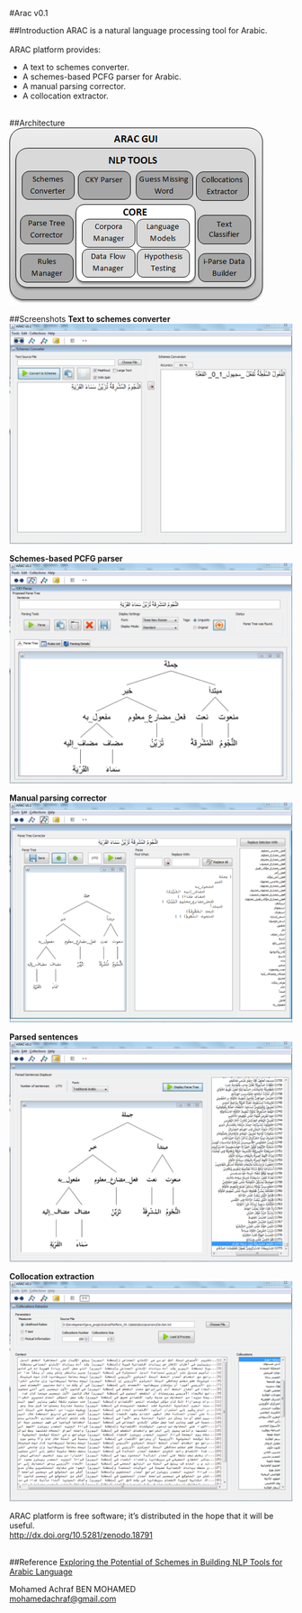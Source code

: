 #Arac v0.1

##Introduction
ARAC is a natural language processing tool for Arabic.   <br /> <br /> 
ARAC platform provides: 
-	A text to schemes converter.   <br /> 
-	A schemes-based PCFG parser for Arabic.   <br /> 
-	A manual parsing corrector.   <br /> 
-	A collocation extractor.   <br /> <br /> 

##Architecture
![Arac architecture](src/images/ARAC_Architecture_.png)

##Screenshots
**Text to schemes converter**
![Arac screenshot 1](src/images/ARAC_SC02.png)

**Schemes-based PCFG parser**
![Arac screenshot 2](src/images/ARAC_SC01.png)

**Manual parsing corrector**
![Arac screenshot 3](src/images/ARAC_SC03.png)

**Parsed sentences**
![Arac screenshot 4](src/images/ARAC_SC04.png)

**Collocation extraction**
![Arac screenshot 5](src/images/ARAC_SC05.png)


ARAC platform is free software; it’s distributed in the hope that it will be useful.   <br />
http://dx.doi.org/10.5281/zenodo.18791 <br /> <br /> 

##Reference
[Exploring the Potential of Schemes in Building NLP Tools for Arabic Language](http://ccis2k.org/iajit/PDF/vol.12,no.6/7328.pdf)


Mohamed Achraf BEN MOHAMED   <br /> 
mohamedachraf@gmail.com

